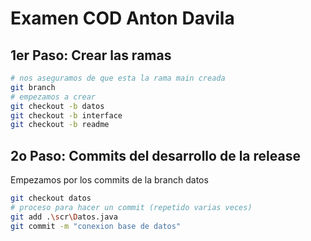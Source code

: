 # Examen COD Anton Davila
## 1er Paso: Crear las ramas
```bash
# nos aseguramos de que esta la rama main creada
git branch
# empezamos a crear
git checkout -b datos
git checkout -b interface
git checkout -b readme
```
## 2o Paso: Commits del desarrollo de la release
Empezamos por los commits de la branch datos
```bash
git checkout datos
# proceso para hacer un commit (repetido varias veces)
git add .\scr\Datos.java
git commit -m "conexion base de datos"
```